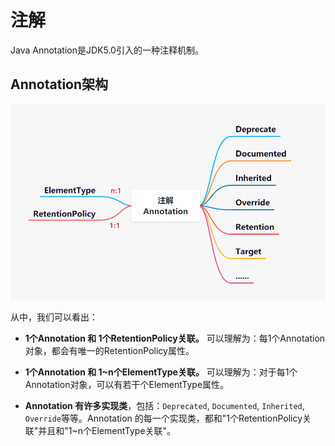# 注解

Java Annotation是JDK5.0引入的一种注释机制。



## Annotation架构

![image-20210225204603071](assets/%E6%B3%A8%E8%A7%A3/image-20210225204603071.png)

从中，我们可以看出：

* **1个Annotation 和 1个RetentionPolicy关联。**
      可以理解为：每1个Annotation对象，都会有唯一的RetentionPolicy属性。

* **1个Annotation 和 1~n个ElementType关联。**
      可以理解为：对于每1个Annotation对象，可以有若干个ElementType属性。

*  **Annotation 有许多实现类**，包括：`Deprecated`, `Documented`, `Inherited`, `Override`等等。Annotation 的每一个实现类，都和"1个RetentionPolicy关联"并且和"1~n个ElementType关联"。


